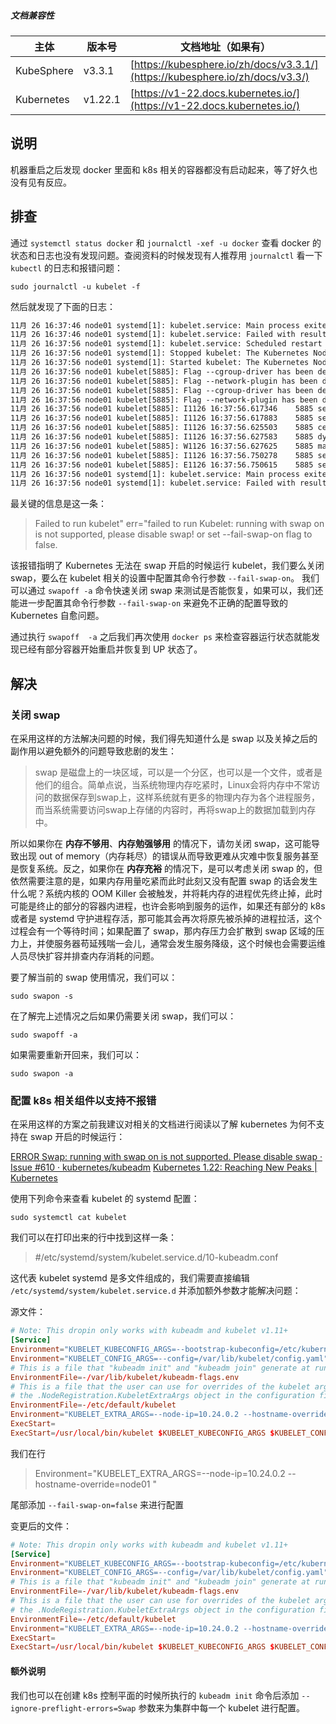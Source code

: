 ##### 文档兼容性

| 主体 | 版本号 | 文档地址（如果有） |
| -- | -- | -- |
| KubeSphere | v3.3.1 | [https://kubesphere.io/zh/docs/v3.3.1/](https://kubesphere.io/zh/docs/v3.3/) |
| Kubernetes | v1.22.1 | [https://v1-22.docs.kubernetes.io/](https://v1-22.docs.kubernetes.io/) | 

## 说明

机器重启之后发现 docker 里面和 k8s 相关的容器都没有启动起来，等了好久也没有见有反应。

## 排查

通过 `systemctl status docker` 和 `journalctl -xef -u docker` 查看 docker 的状态和日志也没有发现问题。查阅资料的时候发现有人推荐用 `journalctl` 看一下 `kubectl` 的日志和报错问题：

```shell
sudo journalctl -u kubelet -f
```

然后就发现了下面的日志：

```txt
11月 26 16:37:46 node01 systemd[1]: kubelet.service: Main process exited, code=exited, status=1/FAILURE
11月 26 16:37:46 node01 systemd[1]: kubelet.service: Failed with result 'exit-code'.
11月 26 16:37:56 node01 systemd[1]: kubelet.service: Scheduled restart job, restart counter is at 66.
11月 26 16:37:56 node01 systemd[1]: Stopped kubelet: The Kubernetes Node Agent.
11月 26 16:37:56 node01 systemd[1]: Started kubelet: The Kubernetes Node Agent.
11月 26 16:37:56 node01 kubelet[5885]: Flag --cgroup-driver has been deprecated, This parameter should be set via the config file specified by the Kubelet's --config flag. See https://kubernetes.io/docs/tasks/administer-cluster/kubelet-config-file/ for more information.
11月 26 16:37:56 node01 kubelet[5885]: Flag --network-plugin has been deprecated, will be removed along with dockershim.
11月 26 16:37:56 node01 kubelet[5885]: Flag --cgroup-driver has been deprecated, This parameter should be set via the config file specified by the Kubelet's --config flag. See https://kubernetes.io/docs/tasks/administer-cluster/kubelet-config-file/ for more information.
11月 26 16:37:56 node01 kubelet[5885]: Flag --network-plugin has been deprecated, will be removed along with dockershim.
11月 26 16:37:56 node01 kubelet[5885]: I1126 16:37:56.617346    5885 server.go:440] "Kubelet version" kubeletVersion="v1.22.12"
11月 26 16:37:56 node01 kubelet[5885]: I1126 16:37:56.617883    5885 server.go:868] "Client rotation is on, will bootstrap in background"
11月 26 16:37:56 node01 kubelet[5885]: I1126 16:37:56.625503    5885 certificate_store.go:130] Loading cert/key pair from "/var/lib/kubelet/pki/kubelet-client-current.pem".
11月 26 16:37:56 node01 kubelet[5885]: I1126 16:37:56.627583    5885 dynamic_cafile_content.go:155] "Starting controller" name="client-ca-bundle::/etc/kubernetes/pki/ca.crt"
11月 26 16:37:56 node01 kubelet[5885]: W1126 16:37:56.627625    5885 manager.go:159] Cannot detect current cgroup on cgroup v2
11月 26 16:37:56 node01 kubelet[5885]: I1126 16:37:56.750278    5885 server.go:687] "--cgroups-per-qos enabled, but --cgroup-root was not specified.  defaulting to /"
11月 26 16:37:56 node01 kubelet[5885]: E1126 16:37:56.750615    5885 server.go:294] "Failed to run kubelet" err="failed to run Kubelet: running with swap on is not supported, please disable swap! or set --fail-swap-on flag to false. /proc/swaps contained: [Filename\t\t\t\tType\t\tSize\t\tUsed\t\tPriority /dev/sda3                               partition\t999420\t\t0\t\t-2]"
11月 26 16:37:56 node01 systemd[1]: kubelet.service: Main process exited, code=exited, status=1/FAILURE
11月 26 16:37:56 node01 systemd[1]: kubelet.service: Failed with result 'exit-code'.
```

最关键的信息是这一条：

> Failed to run kubelet" err="failed to run Kubelet: running with swap on is not supported, please disable swap! or set --fail-swap-on flag to false.

该报错指明了 Kubernetes 无法在 swap 开启的时候运行 kubelet，我们要么关闭 swap，要么在 kubelet 相关的设置中配置其命令行参数 `--fail-swap-on`。
我们可以通过 `swapoff -a` 命令快速关闭 swap 来测试是否能恢复，如果可以，我们还能进一步配置其命令行参数 `--fail-swap-on` 来避免不正确的配置导致的 Kubernetes 自愈问题。

通过执行 `swapoff  -a` 之后我们再次使用 `docker ps` 来检查容器运行状态就能发现已经有部分容器开始重启并恢复到 UP 状态了。

## 解决

### 关闭 swap

在采用这样的方法解决问题的时候，我们得先知道什么是 swap 以及关掉之后的副作用以避免额外的问题导致悲剧的发生：

> swap 是磁盘上的一块区域，可以是一个分区，也可以是一个文件，或者是他们的组合。简单点说，当系统物理内存吃紧时，Linux会将内存中不常访问的数据保存到swap上，这样系统就有更多的物理内存为各个进程服务，而当系统需要访问swap上存储的内容时，再将swap上的数据加载到内存中。

所以如果你在 **内存不够用**、**内存勉强够用** 的情况下，请勿关闭 swap，这可能导致出现 out of memory（内存耗尽）的错误从而导致更难从灾难中恢复服务甚至是恢复系统。反之，如果你在 **内存充裕** 的情况下，是可以考虑关闭 swap 的，但依然需要注意的是，如果内存用量吃紧而此时此刻又没有配置 swap 的话会发生什么呢？系统内核的 OOM Killer 会被触发，并将耗内存的进程优先终止掉，此时可能是终止的部分的容器内进程，也许会影响到服务的运作，如果还有部分的 k8s 或者是 systemd 守护进程存活，那可能其会再次将原先被杀掉的进程拉活，这个过程会有一个等待时间；如果配置了 swap，那内存压力会扩散到 swap 区域的压力上，并使服务器苟延残喘一会儿，通常会发生服务降级，这个时候也会需要运维人员尽快扩容并排查内存消耗的问题。

要了解当前的 swap 使用情况，我们可以：

```shell
sudo swapon -s
```

在了解完上述情况之后如果仍需要关闭 swap，我们可以：

```shell
sudo swapoff -a
```

如果需要重新开回来，我们可以：

```shell
sudo swapon -a
```

### 配置 k8s 相关组件以支持不报错

在采用这样的方案之前我建议对相关的文档进行阅读以了解 kubernetes 为何不支持在 swap 开启的时候运行：

[ERROR Swap: running with swap on is not supported. Please disable swap · Issue #610 · kubernetes/kubeadm](https://github.com/kubernetes/kubeadm/issues/610)
[Kubernetes 1.22: Reaching New Peaks | Kubernetes](https://kubernetes.io/blog/2021/08/04/kubernetes-1-22-release-announcement/#node-system-swap-support)

使用下列命令来查看 kubelet 的 systemd 配置：

```shell
sudo systemctl cat kubelet
```

我们可以在打印出来的行中找到这样一条：

> #/etc/systemd/system/kubelet.service.d/10-kubeadm.conf

这代表 kubelet systemd 是多文件组成的，我们需要直接编辑 `/etc/systemd/system/kubelet.service.d` 并添加额外参数才能解决问题：

源文件：

```toml
# Note: This dropin only works with kubeadm and kubelet v1.11+
[Service]
Environment="KUBELET_KUBECONFIG_ARGS=--bootstrap-kubeconfig=/etc/kubernetes/bootstrap-kubelet.conf --kubeconfig=/etc/kubernetes/kubelet.conf"
Environment="KUBELET_CONFIG_ARGS=--config=/var/lib/kubelet/config.yaml"
# This is a file that "kubeadm init" and "kubeadm join" generate at runtime, populating the KUBELET_KUBEADM_ARGS variable dynamically
EnvironmentFile=-/var/lib/kubelet/kubeadm-flags.env
# This is a file that the user can use for overrides of the kubelet args as a last resort. Preferably, the user should use
# the .NodeRegistration.KubeletExtraArgs object in the configuration files instead. KUBELET_EXTRA_ARGS should be sourced from this file.
EnvironmentFile=-/etc/default/kubelet
Environment="KUBELET_EXTRA_ARGS=--node-ip=10.24.0.2 --hostname-override=node01 "
ExecStart=
ExecStart=/usr/local/bin/kubelet $KUBELET_KUBECONFIG_ARGS $KUBELET_CONFIG_ARGS $KUBELET_KUBEADM_ARGS $KUBELET_EXTRA_ARGS
```

我们在行

> Environment="KUBELET_EXTRA_ARGS=--node-ip=10.24.0.2 --hostname-override=node01 "

尾部添加 `--fail-swap-on=false` 来进行配置

变更后的文件：

```toml
# Note: This dropin only works with kubeadm and kubelet v1.11+
[Service]
Environment="KUBELET_KUBECONFIG_ARGS=--bootstrap-kubeconfig=/etc/kubernetes/bootstrap-kubelet.conf --kubeconfig=/etc/kubernetes/kubelet.conf"
Environment="KUBELET_CONFIG_ARGS=--config=/var/lib/kubelet/config.yaml"
# This is a file that "kubeadm init" and "kubeadm join" generate at runtime, populating the KUBELET_KUBEADM_ARGS variable dynamically
EnvironmentFile=-/var/lib/kubelet/kubeadm-flags.env
# This is a file that the user can use for overrides of the kubelet args as a last resort. Preferably, the user should use
# the .NodeRegistration.KubeletExtraArgs object in the configuration files instead. KUBELET_EXTRA_ARGS should be sourced from this file.
EnvironmentFile=-/etc/default/kubelet
Environment="KUBELET_EXTRA_ARGS=--node-ip=10.24.0.2 --hostname-override=node01 --fail-swap-on=false"
ExecStart=
ExecStart=/usr/local/bin/kubelet $KUBELET_KUBECONFIG_ARGS $KUBELET_CONFIG_ARGS $KUBELET_KUBEADM_ARGS $KUBELET_EXTRA_ARGS
```

#### 额外说明

我们也可以在创建 k8s 控制平面的时候所执行的 `kubeadm init` 命令后添加 `--ignore-preflight-errors=Swap` 参数来为集群中每一个 kubelet 进行配置。